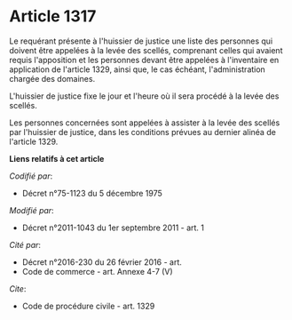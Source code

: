 # Article 1317

Le requérant présente à l'huissier de justice une liste des personnes qui doivent être appelées à la levée des scellés,
comprenant celles qui avaient requis l'apposition et les personnes devant être appelées à l'inventaire en application de
l'article 1329, ainsi que, le cas échéant, l'administration chargée des domaines. 

L'huissier de justice fixe le jour et l'heure où il sera procédé à la levée des scellés. 

Les personnes concernées sont appelées à assister à la levée des scellés par l'huissier de justice, dans les conditions
prévues au dernier alinéa de l'article 1329.

**Liens relatifs à cet article**

_Codifié par_:

  - Décret n°75-1123 du 5 décembre 1975

_Modifié par_:

  - Décret n°2011-1043 du 1er septembre 2011 - art. 1

_Cité par_:

  - Décret n°2016-230 du 26 février 2016 - art.
  - Code de commerce - art. Annexe 4-7 (V)

_Cite_:

  - Code de procédure civile - art. 1329
